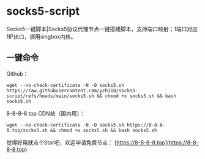 # socks5-script
Socks5一键脚本|Socks5协议代理节点一键搭建脚本，支持端口映射；1端口对应1IP出口，调用singbox内核。
## 一键命令
Github：
```
wget --no-check-certificate -N -O socks5.sh https://raw.githubusercontent.com/yzh118/socks5-script/refs/heads/main/socks5.sh && chmod +x socks5.sh && bash socks5.sh
```
8-8-8-8.top CDN站（国内用）：
```
wget --no-check-certificate -N -O socks5.sh https://8-8-8-8.top/socks5.sh && chmod +x socks5.sh && bash socks5.sh
```
觉得好用就点个Star吧，欢迎申请免费节点：
[https://8-8-8-8.top](https://8-8-8-8.top)
